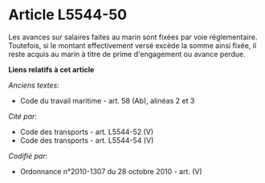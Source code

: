 # Article L5544-50

Les avances sur salaires faites au marin sont fixées par voie réglementaire. Toutefois, si le montant effectivement versé
excède la somme ainsi fixée, il reste acquis au marin à titre de prime d'engagement ou avance perdue.

**Liens relatifs à cet article**

_Anciens textes_:

  - Code du travail maritime - art. 58 (Ab), alinéas 2 et 3

_Cité par_:

  - Code des transports - art. L5544-52 (V)
  - Code des transports - art. L5544-54 (V)

_Codifié par_:

  - Ordonnance n°2010-1307 du 28 octobre 2010 - art. (V)
